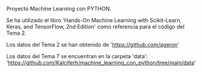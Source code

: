Proyecto Machine Learning con PYTHON.

Se ha utilizado el libro 'Hands-On Machine Learning with Scikit-Learn, Keras, and TensorFlow, 2nd Edition' como referencia para el código del Tema 2.

Los datos del Tema 2 se han obtenido de 'https://github.com/ageron'

Los datos del Tema 7 se encuentran en la carpeta 'data': 'https://github.com/Kalciferh/machine_learning_con_python/tree/main/data'
